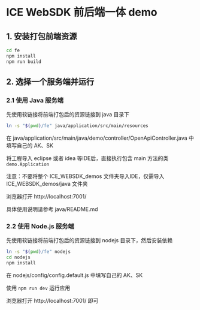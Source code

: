 # ICE WebSDK 前后端一体 demo

## 1. 安装打包前端资源

```bash
cd fe
npm install
npm run build
```

## 2. 选择一个服务端并运行

### 2.1 使用 Java 服务端
先使用软链接将前端打包后的资源链接到 java 目录下

```bash
ln -s "$(pwd)/fe" java/application/src/main/resources
```

在 java/application/src/main/java/demo/controller/OpenApiController.java 中填写自己的 AK、SK

将工程导入 eclipse 或者 idea 等IDE后，直接执行包含 main 方法的类 `demo.Application`

注意：不要将整个 ICE_WEBSDK_demos 文件夹导入IDE，仅需导入 ICE_WEBSDK_demos/java 文件夹

浏览器打开 http://localhost:7001/ 

具体使用说明请参考 java/README.md

### 2.2 使用 Node.js 服务端
先使用软链接将前端打包后的资源链接到 nodejs 目录下，然后安装依赖

```bash
ln -s "$(pwd)/fe" nodejs
cd nodejs
npm install
```

在 nodejs/config/config.default.js 中填写自己的 AK、SK

使用 `npm run dev` 运行应用

浏览器打开 http://localhost:7001/ 即可